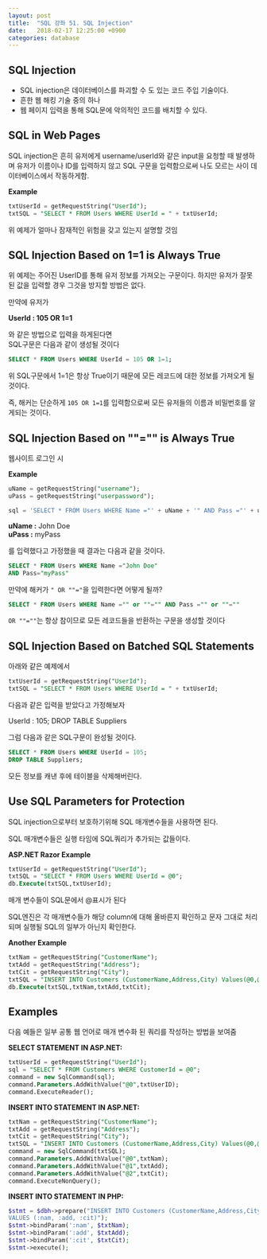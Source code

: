```yaml
---
layout: post
title:  "SQL 강좌 51. SQL Injection"
date:   2018-02-17 12:25:00 +0900
categories: database
---
```


## SQL Injection

- SQL injection은 데이터베이스를 파괴할 수 도 있는 코드 주입 기술이다.  
- 흔한 웹 해킹 기술 중의 하나  
- 웹 페이지 입력을 통해 SQL문에 악의적인 코드를 배치할 수 있다.

## SQL in Web Pages

SQL injection은 흔히 유저에게 username/userId와 같은 input을 요청할 때 발생하며 유저가 이름이나 ID를 입력하지 않고 SQL 구문을 입력함으로써 나도 모르는 사이 데이터베이스에서 작동하게함.


**Example**

```sql
txtUserId = getRequestString("UserId");
txtSQL = "SELECT * FROM Users WHERE UserId = " + txtUserId;
```

위 예제가 얼마나 잠재적인 위험을 갖고 있는지 설명할 것임

## SQL Injection Based on 1=1 is Always True

위 예제는 주어진 UserID를 통해 유저 정보를 가져오는 구문이다. 하지만 유저가 잘못된 값을 입력할 경우 그것을 방지할 방법은 없다. 

만약에 유저가  

**UserId : 105 OR 1=1** 
 
와 같은 방법으로 입력을 하게된다면  
SQL구문은 다음과 같이 생성될 것이다

```sql
SELECT * FROM Users WHERE UserId = 105 OR 1=1;
```

위 SQL구문에서 1=1은 항상 True이기 때문에 모든 레코드에 대한 정보를 가져오게 될 것이다.

즉, 해커는 단순하게 `105 OR 1=1`를 입력함으로써 모든 유저들의 이름과 비밀번호를 알게되는 것이다.

## SQL Injection Based on ""="" is Always True

웹사이트 로그인 시

**Example**

```sql
uName = getRequestString("username");
uPass = getRequestString("userpassword");

sql = 'SELECT * FROM Users WHERE Name ="' + uName + '" AND Pass ="' + uPass + '"'
```

**uName :** John Doe  
**uPass :** myPass  

를 입력했다고 가정했을 때 결과는 다음과 같을 것이다.

```sql
SELECT * FROM Users WHERE Name ="John Doe" 
AND Pass="myPass"
```

만약에 해커가 `" OR ""="`을 입력한다면 어떻게 될까?

```sql
SELECT * FROM Users WHERE Name ="" or ""="" AND Pass ="" or ""=""
```

`OR ""=""`는 항상 참이므로 모든 레코드들을 반환하는 구문을 생성할 것이다

## SQL Injection Based on Batched SQL Statements 

아래와 같은 예제에서 

```sql
txtUserId = getRequestString("UserId");
txtSQL = "SELECT * FROM Users WHERE UserId = " + txtUserId;
```

다음과 같은 입력을 받았다고 가정해보자

UserId : 105; DROP TABLE Suppliers

그럼 다음과 같은 SQL구문이 완성될 것이다. 

```sql
SELECT * FROM Users WHERE UserId = 105; 
DROP TABLE Suppliers;
```

모든 정보를 캐낸 후에 테이블을 삭제해버린다.

## Use SQL Parameters for Protection

SQL injection으로부터 보호하기위해 SQL 매개변수들을 사용하면 된다.

SQL 매개변수들은 실행 타임에 SQL쿼리가 추가되는 값들이다.

**ASP.NET Razor Example**

```sql
txtUserId = getRequestString("UserId");
txtSQL = "SELECT * FROM Users WHERE UserId = @0";
db.Execute(txtSQL,txtUserId);
```

매개 변수들이 SQL문에서 @표시가 된다

SQL엔진은 각 매개변수들가 해당 column에 대해 올바른지 확인하고 문자 그대로 처리되며 실행될 SQL의 일부가 아닌지 확인한다.

**Another Example**

```sql
txtNam = getRequestString("CustomerName");
txtAdd = getRequestString("Address");
txtCit = getRequestString("City");
txtSQL = "INSERT INTO Customers (CustomerName,Address,City) Values(@0,@1,@2)";
db.Execute(txtSQL,txtNam,txtAdd,txtCit);
```

## Examples

다음 예들은 일부 공통 웹 언어로 매개 변수화 된 쿼리를 작성하는 방법을 보여줌

**SELECT STATEMENT IN ASP.NET:**

```sql
txtUserId = getRequestString("UserId");
sql = "SELECT * FROM Customers WHERE CustomerId = @0";
command = new SqlCommand(sql);
command.Parameters.AddWithValue("@0",txtUserID);
command.ExecuteReader();
```

**INSERT INTO STATEMENT IN ASP.NET:**

```sql
txtNam = getRequestString("CustomerName");
txtAdd = getRequestString("Address");
txtCit = getRequestString("City");
txtSQL = "INSERT INTO Customers (CustomerName,Address,City) Values(@0,@1,@2)";
command = new SqlCommand(txtSQL);
command.Parameters.AddWithValue("@0",txtNam);
command.Parameters.AddWithValue("@1",txtAdd);
command.Parameters.AddWithValue("@2",txtCit);
command.ExecuteNonQuery();
```

**INSERT INTO STATEMENT IN PHP:**

```php
$stmt = $dbh->prepare("INSERT INTO Customers (CustomerName,Address,City) 
VALUES (:nam, :add, :cit)");
$stmt->bindParam(':nam', $txtNam);
$stmt->bindParam(':add', $txtAdd);
$stmt->bindParam(':cit', $txtCit);
$stmt->execute();
```